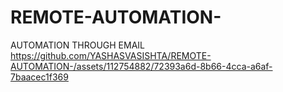 # REMOTE-AUTOMATION-
 AUTOMATION THROUGH EMAIL 
https://github.com/YASHASVASISHTA/REMOTE-AUTOMATION-/assets/112754882/72393a6d-8b66-4cca-a6af-7baacec1f369
